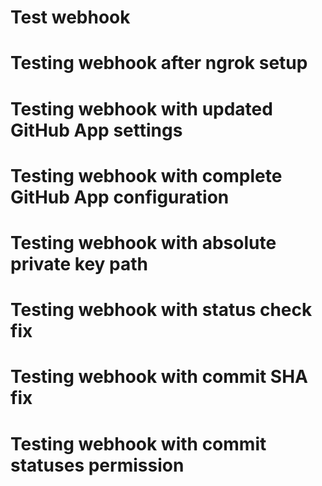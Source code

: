 # Test webhook
# Testing webhook after ngrok setup
# Testing webhook with updated GitHub App settings
# Testing webhook with complete GitHub App configuration
# Testing webhook with absolute private key path
# Testing webhook with status check fix
# Testing webhook with commit SHA fix
# Testing webhook with commit statuses permission
